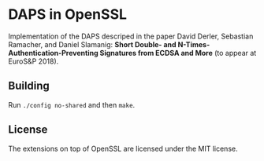 DAPS in OpenSSL
===============

Implementation of the DAPS descriped in the paper David Derler, Sebastian
Ramacher, and Daniel Slamanig: **Short Double- and
N-Times-Authentication-Preventing Signatures from ECDSA and More** (to appear at
EuroS&P 2018).

Building
--------

Run `./config no-shared` and then `make`.

License
-------

The extensions on top of OpenSSL are licensed under the MIT license.
